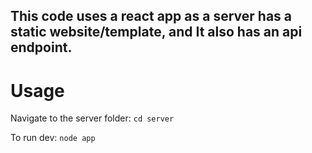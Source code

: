 ## This code uses a react app as a server has a static website/template, and It also has an api endpoint.

# Usage

Navigate to the server folder:
`cd server`

To run dev:
`node app`
